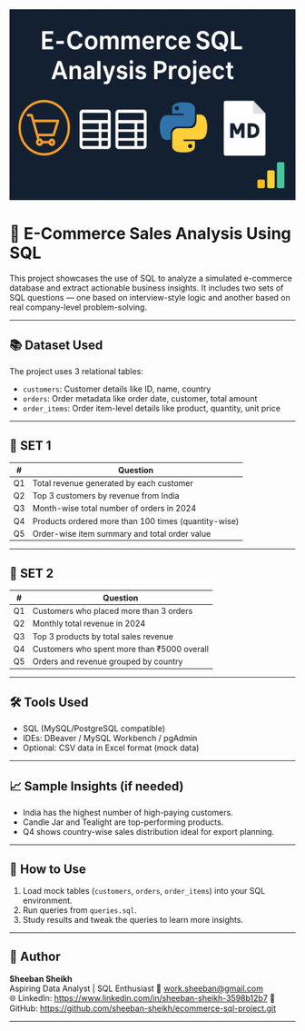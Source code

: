
<img src="https://github.com/sheeban-sheikh/ecommerce-sql-project/blob/main/banner.png.png" />

# 🛒 E-Commerce Sales Analysis Using SQL

This project showcases the use of SQL to analyze a simulated e-commerce database and extract actionable business insights. It includes two sets of SQL questions — one based on interview-style logic and another based on real company-level problem-solving.

---

## 📚 Dataset Used

The project uses 3 relational tables:

- `customers`: Customer details like ID, name, country
- `orders`: Order metadata like order date, customer, total amount
- `order_items`: Order item-level details like product, quantity, unit price

---

## 🔹 SET 1 

| #   | Question                                                                 |
|-----|--------------------------------------------------------------------------|
| Q1  | Total revenue generated by each customer                                |
| Q2  | Top 3 customers by revenue from India                                   |
| Q3  | Month-wise total number of orders in 2024                               |
| Q4  | Products ordered more than 100 times (quantity-wise)                    |
| Q5  | Order-wise item summary and total order value                           |

---

## 🔹 SET 2 

| #   | Question                                                                 |
|-----|--------------------------------------------------------------------------|
| Q1  | Customers who placed more than 3 orders                                 |
| Q2  | Monthly total revenue in 2024                                           |
| Q3  | Top 3 products by total sales revenue                                   |
| Q4  | Customers who spent more than ₹5000 overall                             |
| Q5  | Orders and revenue grouped by country                                   |

---

## 🛠 Tools Used

- SQL (MySQL/PostgreSQL compatible)
- IDEs: DBeaver / MySQL Workbench / pgAdmin
- Optional: CSV data in Excel format (mock data)

---

## 📈 Sample Insights (if needed)

- India has the highest number of high-paying customers.
- Candle Jar and Tealight are top-performing products.
- Q4 shows country-wise sales distribution ideal for export planning.

---

## 🚀 How to Use

1. Load mock tables (`customers`, `orders`, `order_items`) into your SQL environment.
2. Run queries from `queries.sql`.
3. Study results and tweak the queries to learn more insights.

---

## 📄 Author

**Sheeban Sheikh**  
Aspiring Data Analyst | SQL Enthusiast 
📧 [work.sheeban@gmail.com](mailto:work.sheeban@gmail.com)  
🌐 LinkedIn: https://www.linkedin.com/in/sheeban-sheikh-3598b12b7 
📂 GitHub: https://github.com/sheeban-sheikh/ecommerce-sql-project.git

---

